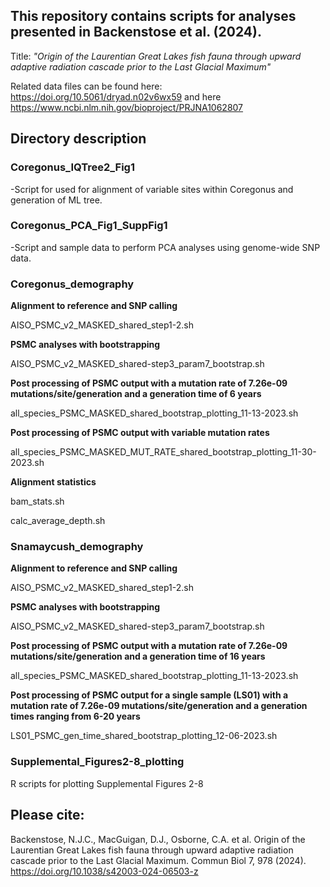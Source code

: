 ## This repository contains scripts for analyses presented in Backenstose et al. (2024). 
Title: *"Origin of the Laurentian Great Lakes fish fauna through upward adaptive radiation cascade prior to the Last Glacial Maximum"*

Related data files can be found here: https://doi.org/10.5061/dryad.n02v6wx59 and here https://www.ncbi.nlm.nih.gov/bioproject/PRJNA1062807

## Directory description
### Coregonus_IQTree2_Fig1
-Script for used for alignment of variable sites within Coregonus and generation of ML tree.

### Coregonus_PCA_Fig1_SuppFig1
-Script and sample data to perform PCA analyses using genome-wide SNP data.

### Coregonus_demography
**Alignment to reference and SNP calling**

  AISO_PSMC_v2_MASKED_shared_step1-2.sh
  
**PSMC analyses with bootstrapping**

  AISO_PSMC_v2_MASKED_shared-step3_param7_bootstrap.sh
  
**Post processing of PSMC output with a mutation rate of 7.26e-09 mutations/site/generation and a generation time of 6 years**

  all_species_PSMC_MASKED_shared_bootstrap_plotting_11-13-2023.sh
  
**Post processing of PSMC output with variable mutation rates**

  all_species_PSMC_MASKED_MUT_RATE_shared_bootstrap_plotting_11-30-2023.sh
  
**Alignment statistics**

  bam_stats.sh
  
  calc_average_depth.sh

### Snamaycush_demography

**Alignment to reference and SNP calling**

  AISO_PSMC_v2_MASKED_shared_step1-2.sh
  
**PSMC analyses with bootstrapping**

  AISO_PSMC_v2_MASKED_shared-step3_param7_bootstrap.sh
  
**Post processing of PSMC output with a mutation rate of 7.26e-09 mutations/site/generation and a generation time of 16 years**

  all_species_PSMC_MASKED_shared_bootstrap_plotting_11-13-2023.sh

**Post processing of PSMC output for a single sample (LS01) with a mutation rate of 7.26e-09 mutations/site/generation and a generation times ranging from 6-20 years**

LS01_PSMC_gen_time_shared_bootstrap_plotting_12-06-2023.sh

### Supplemental_Figures2-8_plotting

R scripts for plotting Supplemental Figures 2-8

## Please cite:
Backenstose, N.J.C., MacGuigan, D.J., Osborne, C.A. et al. Origin of the Laurentian Great Lakes fish fauna through upward adaptive radiation cascade prior to the Last Glacial Maximum. Commun Biol 7, 978 (2024). https://doi.org/10.1038/s42003-024-06503-z

